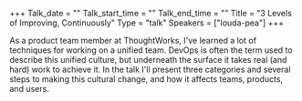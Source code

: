 +++
Talk_date = ""
Talk_start_time = ""
Talk_end_time = ""
Title = "3 Levels of Improving, Continuously"
Type = "talk"
Speakers = ["louda-pea"]
+++

As a product team member at ThoughtWorks, I've learned a lot of techniques for working on a unified team. DevOps is often the term used to describe this unified culture, but underneath the surface it takes real (and hard) work to achieve it. In the talk I'll present three categories and several steps to making this cultural change, and how it affects teams, products, and users.
